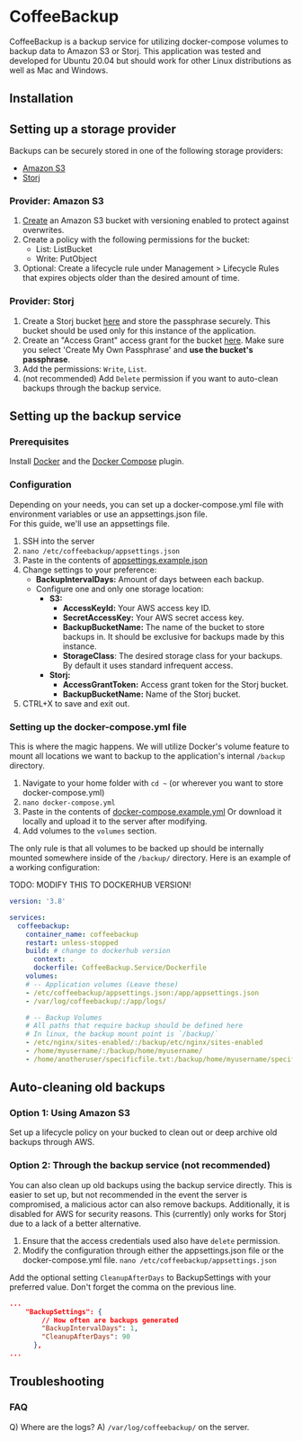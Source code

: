# CoffeeBackup

CoffeeBackup is a backup service for utilizing docker-compose volumes to backup data to Amazon S3 or Storj.
This application was tested and developed for Ubuntu 20.04 but should work for other Linux distributions as well as Mac and Windows.

## Installation

## Setting up a storage provider

Backups can be securely stored in one of the following storage providers:

- [Amazon S3](https://aws.amazon.com/s3/)
- [Storj](https://storj.io/)

### Provider: Amazon S3
1. [Create](https://s3.console.aws.amazon.com/s3/bucket/create) an Amazon S3 bucket with versioning enabled to protect against overwrites.
3. Create a policy with the following permissions for the bucket:  
   - List: ListBucket
   - Write: PutObject
5. Optional: Create a lifecycle rule under Management > Lifecycle Rules that expires objects older than the desired amount of time.

### Provider: Storj

1. Create a Storj bucket [here](https://eu1.storj.io/buckets/creation) and store the passphrase securely.
This bucket should be used only for this instance of the application.
2. Create an "Access Grant" access grant for the bucket [here](https://eu1.storj.io/access-grants).
Make sure you select 'Create My Own Passphrase' and **use the bucket's passphrase**.
3. Add the permissions: `Write`, `List`.  
4. (not recommended) Add `Delete` permission if you want to auto-clean backups through the backup service.

## Setting up the backup service

### Prerequisites

Install [Docker](https://docs.docker.com/get-docker/) and the [Docker Compose](https://docs.docker.com/compose/install/) plugin.

### Configuration

Depending on your needs, you can set up a docker-compose.yml file with environment variables or use an appsettings.json file.  
For this guide, we'll use an appsettings file.

1. SSH into the server
2. `nano /etc/coffeebackup/appsettings.json`
3. Paste in the contents of [appsettings.example.json](https://raw.githubusercontent.com/NotCoffee418/CoffeeBackup/blob/main/appsettings.example.json)
4. Change settings to your preference:
   - **BackupIntervalDays:** Amount of days between each backup.
   - Configure one and only one storage location:
      - **S3:**
        - **AccessKeyId:** Your AWS access key ID.
		- **SecretAccessKey:** Your AWS secret access key.
		- **BackupBucketName:** The name of the bucket to store backups in. It should be exclusive for backups made by this instance.
		- **StorageClass**: The desired storage class for your backups. By default it uses standard infrequent access.
      - **Storj:**
        - **AccessGrantToken:** Access grant token for the Storj bucket.
        - **BackupBucketName:** Name of the Storj bucket.
5. CTRL+X to save and exit out.

### Setting up the docker-compose.yml file
This is where the magic happens. We will utilize Docker's volume feature to mount all locations we want to backup to the application's internal `/backup` directory.
1. Navigate to your home folder with `cd ~` (or wherever you want to store docker-compose.yml)
2. `nano docker-compose.yml`
3. Paste in the contents of [docker-compose.example.yml](https://raw.githubusercontent.com/NotCoffee418/CoffeeBackup/main/docker-compose.example.yml)
  Or download it locally and upload it to the server after modifying.
2. Add volumes to the `volumes` section.

The only rule is that all volumes to be backed up should be internally mounted somewhere inside of the `/backup/` directory.
Here is an example of a working configuration:

TODO: MODIFY THIS TO DOCKERHUB VERSION!
```yaml
version: '3.8'

services:
  coffeebackup:
    container_name: coffeebackup
    restart: unless-stopped
    build: # change to dockerhub version
      context: .
      dockerfile: CoffeeBackup.Service/Dockerfile 
    volumes:
    # -- Application volumes (Leave these)
    - /etc/coffeebackup/appsettings.json:/app/appsettings.json
    - /var/log/coffeebackup/:/app/logs/

    # -- Backup Volumes
    # All paths that require backup should be defined here
    # In linux, the backup mount point is `/backup/`
    - /etc/nginx/sites-enabled/:/backup/etc/nginx/sites-enabled
    - /home/myusername/:/backup/home/myusername/
    - /home/anotheruser/specificfile.txt:/backup/home/myusername/specificfile.txt
```


## Auto-cleaning old backups

### Option 1: Using Amazon S3

Set up a lifecycle policy on your bucked to clean out or deep archive old backups through AWS.

### Option 2: Through the backup service (not recommended)

You can also clean up old backups using the backup service directly.
This is easier to set up, but not recommended in the event the server is compromised, a malicious actor can also remove backups.
Additionally, it is disabled for AWS for security reasons. This (currently) only works for Storj due to a lack of a better alternative.

1. Ensure that the access credentials used also have `delete` permission.
2. Modify the configuration through either the appsettings.json file or the docker-compose.yml file.
`nano /etc/coffeebackup/appsettings.json`

Add the optional setting `CleanupAfterDays` to BackupSettings with your preferred value. Don't forget the comma on the previous line.
```json
...
    "BackupSettings": {
        // How often are backups generated
        "BackupIntervalDays": 1,
        "CleanupAfterDays": 90
      },
...
```

## Troubleshooting
### FAQ
Q) Where are the logs?
A) `/var/log/coffeebackup/` on the server.